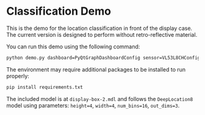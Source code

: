 # Classification Demo

This is the demo for the location classification in front of the display case. The current version is designed to perform without retro-reflective material.

You can run this demo using the following command:

```bash
python demo.py dashboard=PyQtGraphDashboardConfig sensor=VL53L8CHConfig4x4 save_data=False sensor.cnh_start_bin=16 sensor.cnh_num_bins=16 sensor.cnh_subsample=3 sensor.integration_time_ms=100
```

The environment may require additional packages to be installed to run properly:

```bash
pip install requirements.txt
```

The included model is at `display-box-2.mdl` and follows the `DeepLocation8` model using parameters: `height=4`, `width=4`, `num_bins=16`, `out_dims=3`.
